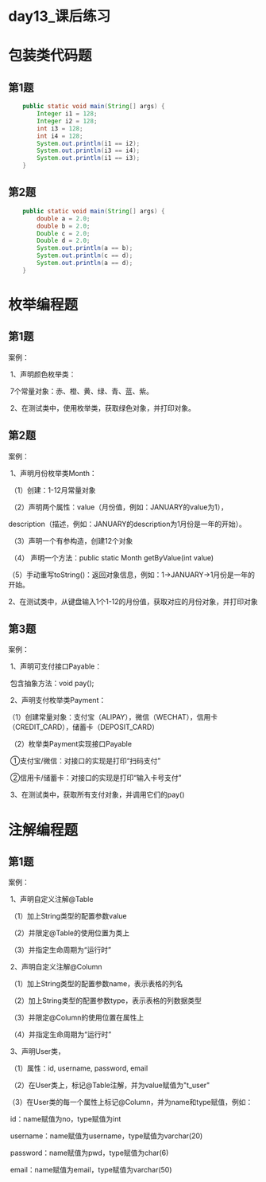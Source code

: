 # day13_课后练习

# 包装类代码题

## 第1题

```java
	public static void main(String[] args) {
		Integer i1 = 128;
		Integer i2 = 128;
		int i3 = 128;
		int i4 = 128;
		System.out.println(i1 == i2);
		System.out.println(i3 == i4);
		System.out.println(i1 == i3);
	}
```

## 第2题

```java
	public static void main(String[] args) {
		double a = 2.0;
		double b = 2.0;
		Double c = 2.0;
		Double d = 2.0;
		System.out.println(a == b);
		System.out.println(c == d);
		System.out.println(a == d);
	}
```

# 枚举编程题

## 第1题

案例：

​	1、声明颜色枚举类：

​		7个常量对象：赤、橙、黄、绿、青、蓝、紫。

​	2、在测试类中，使用枚举类，获取绿色对象，并打印对象。

## 第2题

案例：

​	1、声明月份枚举类Month：

​	（1）创建：1-12月常量对象

​	（2）声明两个属性：value（月份值，例如：JANUARY的value为1），

​						description（描述，例如：JANUARY的description为1月份是一年的开始）。

​	（3）声明一个有参构造，创建12个对象

​	（4） 声明一个方法：public static Month getByValue(int value)

​	（5）手动重写toString()：返回对象信息，例如：1->JANUARY->1月份是一年的开始。

​	2、在测试类中，从键盘输入1个1-12的月份值，获取对应的月份对象，并打印对象

## 第3题

案例：

​	1、声明可支付接口Payable：

​		包含抽象方法：void pay();

​	2、声明支付枚举类Payment：

​	（1）创建常量对象：支付宝（ALIPAY），微信（WECHAT），信用卡（CREDIT_CARD），储蓄卡（DEPOSIT_CARD）

​	（2）枚举类Payment实现接口Payable

​	①支付宝/微信：对接口的实现是打印“扫码支付”

​	②信用卡/储蓄卡：对接口的实现是打印“输入卡号支付”

​	3、在测试类中，获取所有支付对象，并调用它们的pay()

# 注解编程题

## 第1题

案例：

​	1、声明自定义注解@Table

​	（1）加上String类型的配置参数value

​	（2）并限定@Table的使用位置为类上

​	（3）并指定生命周期为“运行时”

​	2、声明自定义注解@Column

​	（1）加上String类型的配置参数name，表示表格的列名

​	（2）加上String类型的配置参数type，表示表格的列数据类型

​	（3）并限定@Column的使用位置在属性上

​	（4）并指定生命周期为“运行时”

​	3、声明User类，

​	（1）属性：id, username, password, email

​	（2）在User类上，标记@Table注解，并为value赋值为"t_user"

​	（3）在User类的每一个属性上标记@Column，并为name和type赋值，例如：

​		id：name赋值为no，type赋值为int

​		username：name赋值为username，type赋值为varchar(20)

​		password：name赋值为pwd，type赋值为char(6)

​		email：name赋值为email，type赋值为varchar(50)